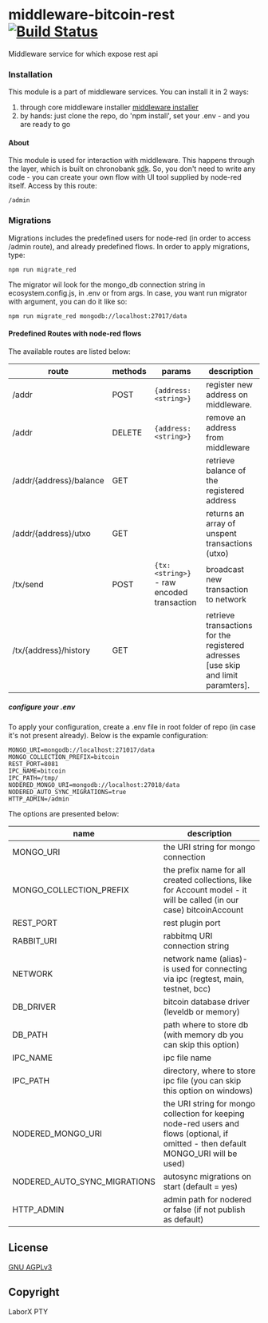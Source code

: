 # middleware-bitcoin-rest [![Build Status](https://travis-ci.org/ChronoBank/middleware-bitcoin-rest.svg?branch=master)](https://travis-ci.org/ChronoBank/middleware-bitcoin-rest)

Middleware service for which expose rest api

### Installation

This module is a part of middleware services. You can install it in 2 ways:

1) through core middleware installer  [middleware installer](https://www.npmjs.com/package/chronobank-middleware)
2) by hands: just clone the repo, do 'npm install', set your .env - and you are ready to go

#### About
This module is used for interaction with middleware. This happens through the layer, which is built on chronobank [sdk](https://github.com/ChronoBank/middleware-service-sdk).
So, you don't need to write any code - you can create your own flow with UI tool supplied by node-red itself. Access by this route:
```
/admin
````


### Migrations
Migrations includes the predefined users for node-red (in order to access /admin route), and already predefined flows.
In order to apply migrations, type:
```
npm run migrate_red
```
The migrator wil look for the mongo_db connection string in ecosystem.config.js, in .env or from args. In case, you want run migrator with argument, you can do it like so:
```
npm run migrate_red mongodb://localhost:27017/data
```

#### Predefined Routes with node-red flows


The available routes are listed below:

| route | methods | params | description |
| ------ | ------ | ------ | ------ |
| /addr   | POST | ``` {address: <string>} ``` | register new address on middleware.
| /addr   | DELETE | ``` {address: <string>} ``` | remove an address from middleware
| /addr/{address}/balance   | GET |  | retrieve balance of the registered address
| /addr/{address}/utxo   | GET | |returns an array of unspent transactions (utxo)
| /tx/send   | POST |  ``` {tx: <string>} ``` - raw encoded transaction | broadcast new transaction to network
| /tx/{address}/history   | GET |  | retrieve transactions for the registered adresses [use skip and limit paramters].



##### сonfigure your .env

To apply your configuration, create a .env file in root folder of repo (in case it's not present already).
Below is the expamle configuration:

```
MONGO_URI=mongodb://localhost:271017/data
MONGO_COLLECTION_PREFIX=bitcoin
REST_PORT=8081
IPC_NAME=bitcoin
IPC_PATH=/tmp/
NODERED_MONGO_URI=mongodb://localhost:27018/data
NODERED_AUTO_SYNC_MIGRATIONS=true
HTTP_ADMIN=/admin
```

The options are presented below:

| name | description|
| ------ | ------ |
| MONGO_URI   | the URI string for mongo connection
| MONGO_COLLECTION_PREFIX   | the prefix name for all created collections, like for Account model - it will be called (in our case) bitcoinAccount
| REST_PORT   | rest plugin port
| RABBIT_URI   | rabbitmq URI connection string
| NETWORK   | network name (alias)- is used for connecting via ipc (regtest, main, testnet, bcc)
| DB_DRIVER   | bitcoin database driver (leveldb or memory)
| DB_PATH   | path where to store db (with memory db you can skip this option)
| IPC_NAME   | ipc file name
| IPC_PATH   | directory, where to store ipc file (you can skip this option on windows)
| NODERED_MONGO_URI   | the URI string for mongo collection for keeping node-red users and flows (optional, if omitted - then default MONGO_URI will be used)
| NODERED_AUTO_SYNC_MIGRATIONS   | autosync migrations on start (default = yes)
| HTTP_ADMIN | admin path for nodered or false (if not publish as default)



License
----
 [GNU AGPLv3](LICENSE)

Copyright
----
LaborX PTY
